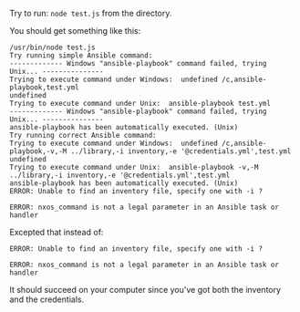 Try to run: `node test.js` from the directory.

You should get something like this:

```
/usr/bin/node test.js
Try running simple Ansible command:
------------- Windows "ansible-playbook" command failed, trying Unix... ---------------
Trying to execute command under Windows:  undefined /c,ansible-playbook,test.yml
undefined
Trying to execute command under Unix:  ansible-playbook test.yml
------------- Windows "ansible-playbook" command failed, trying Unix... ---------------
ansible-playbook has been automatically executed. (Unix)
Try running correct Ansible command:
Trying to execute command under Windows:  undefined /c,ansible-playbook,-v,-M ../library,-i inventory,-e '@credentials.yml',test.yml
undefined
Trying to execute command under Unix:  ansible-playbook -v,-M ../library,-i inventory,-e '@credentials.yml',test.yml
ansible-playbook has been automatically executed. (Unix)
ERROR: Unable to find an inventory file, specify one with -i ?

ERROR: nxos_command is not a legal parameter in an Ansible task or handler
```

Excepted that instead of: 

```
ERROR: Unable to find an inventory file, specify one with -i ?

ERROR: nxos_command is not a legal parameter in an Ansible task or handler
```

It should succeed on your computer since you've got both the inventory and the credentials.